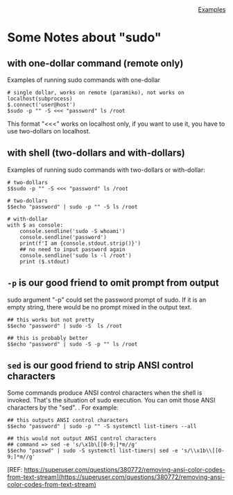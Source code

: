 <div style="text-align:right"><a href="./index">Examples</a></div>

# Some Notes about "sudo"

## with one-dollar command (remote only)

Examples of running sudo commands with one-dollar

```
# single dollar, works on remote (paramiko), not works on localhost(subprocess)
$.connect('user@host')
$sudo -p "" -S <<< "password" ls /root
```
This format "<<<" works on localhost only, if you want to use it, you have to use two-dollars on localhost.

## with shell (two-dollars and with-dollars)

Examples of running sudo commands with two-dollars or with-dollar:

```
# two-dollars 
$$sudo -p "" -S <<< "password" ls /root

# two-dollars
$$echo "password" | sudo -p "" -S ls /root

# with-dollar
with $ as console:
    console.sendline('sudo -S whoami')
    console.sendline('password')
    print(f'I am {console.stdout.strip()}')
    ## no need to input password again
    console.sendline('sudo ls -l /root')
    print ($.stdout)
```

## `-p` is our good friend to omit prompt from output

sudo argument "-p" could set the password prompt of sudo. If it is an empty string, there would be no prompt mixed in the output text.

```
## this works but not pretty
$$echo "password" | sudo -S  ls /root

## this is probably better
$$echo "password" | sudo -S -p "" ls /root
```

## `sed` is our good friend to strip ANSI control characters

Some commands produce ANSI control characters when the shell is invoked. 
That's the situation of sudo execution. You can omit those ANSI characters by the "sed". . For example:

```
## this outputs ANSI control characters
$$echo "password" | sudo -p "" -S systemctl list-timers --all

## this would not output ANSI control characters
## command => sed -e 's/\x1b\[[0-9;]*m//g'
$$echo "passwd" | sudo -S systemctl list-timers| sed -e 's/\\x1b\\[[0-9;]*m//g'
```

[REF: https://superuser.com/questions/380772/removing-ansi-color-codes-from-text-stream](https://superuser.com/questions/380772/removing-ansi-color-codes-from-text-stream)
